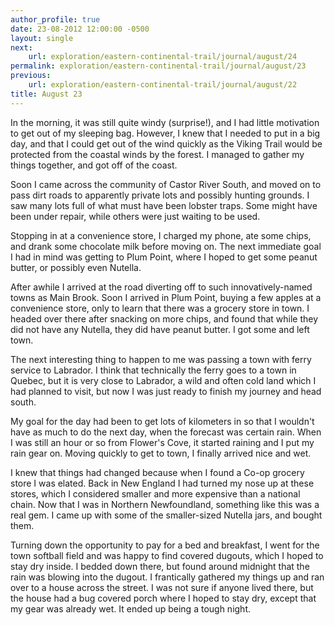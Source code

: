 ```yaml
---
author_profile: true
date: 23-08-2012 12:00:00 -0500
layout: single
next:
    url: exploration/eastern-continental-trail/journal/august/24
permalink: exploration/eastern-continental-trail/journal/august/23
previous:
    url: exploration/eastern-continental-trail/journal/august/22
title: August 23
---
```

In the morning, it was still quite windy (surprise!), and I had little motivation to get out of my sleeping bag. However, I knew that I needed to put in a big day, and that I could get out of the wind quickly as the Viking Trail would be protected from the coastal winds by the forest. I managed to gather my things together, and got off of the coast.

Soon I came across the community of Castor River South, and moved on to pass dirt roads to apparently private lots and possibly hunting grounds. I saw many lots full of what must have been lobster traps. Some might have been under repair, while others were just waiting to be used.

Stopping in at a convenience store, I charged my phone, ate some chips, and drank some chocolate milk before moving on. The next immediate goal I had in mind was getting to Plum Point, where I hoped to get some peanut butter, or possibly even Nutella.

After awhile I arrived at the road diverting off to such innovatively-named towns as Main Brook. Soon I arrived in Plum Point, buying a few apples at a convenience store, only to learn that there was a grocery store in town. I headed over there after snacking on more chips, and found that while they did not have any Nutella, they did have peanut butter. I got some and left town.

The next interesting thing to happen to me was passing a town with ferry service to Labrador. I think that technically the ferry goes to a town in Quebec, but it is very close to Labrador, a wild and often cold land which I had planned to visit, but now I was just ready to finish my journey and head south.

My goal for the day had been to get lots of kilometers in so that I wouldn't have as much to do the next day, when the forecast was certain rain. When I was still an hour or so from Flower's Cove, it started raining and I put my rain gear on. Moving quickly to get to town, I finally arrived nice and wet.

I knew that things had changed because when I found a Co-op grocery store I was elated. Back in New England I had turned my nose up at these stores, which I considered smaller and more expensive than a national chain. Now that I was in Northern Newfoundland, something like this was a real gem. I came up with some of the smaller-sized Nutella jars, and bought them.

Turning down the opportunity to pay for a bed and breakfast, I went for the town softball field and was happy to find covered dugouts, which I hoped to stay dry inside. I bedded down there, but found around midnight that the rain was blowing into the dugout. I frantically gathered my things up and ran over to a house across the street. I was not sure if anyone lived there, but the house had a bug covered porch where I hoped to stay dry, except that my gear was already wet. It ended up being a tough night.